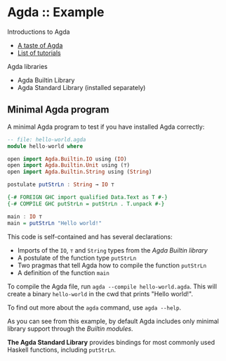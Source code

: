 # Agda :: Example

Introductions to Agda
- [A taste of Agda][1]
- [List of tutorials][2]

[1]: https://agda.readthedocs.io/en/latest/getting-started/a-taste-of-agda.html#a-taste-of-agda
[2]: https://agda.readthedocs.io/en/latest/getting-started/tutorial-list.html#tutorial-list


Agda libraries
- Agda Builtin Library
- Agda Standard Library (installed separately)


## Minimal Agda program

A minimal Agda program to test if you have installed Agda correctly:

```hs agda
-- file: hello-world.agda
module hello-world where

open import Agda.Builtin.IO using (IO)
open import Agda.Builtin.Unit using (⊤)
open import Agda.Builtin.String using (String)

postulate putStrLn : String → IO ⊤

{-# FOREIGN GHC import qualified Data.Text as T #-}
{-# COMPILE GHC putStrLn = putStrLn . T.unpack #-}

main : IO ⊤
main = putStrLn "Hello world!"
```

This code is self-contained and has several declarations:
- Imports of the `IO`, `⊤` and `String` types from the *Agda Builtin library*
- A postulate of the function type `putStrLn`
- Two pragmas that tell Agda how to compile the function `putStrLn`
- A definition of the function `main`

To compile the Agda file, run `agda --compile hello-world.agda`. This will create a binary `hello-world` in the cwd that prints "Hello world!".

To find out more about the `agda` command, use `agda --help`.

As you can see from this example, by default Agda includes only minimal library support through the *Builtin modules*.

**The Agda Standard Library** provides bindings for most commonly used Haskell functions, including `putStrLn`.
